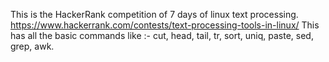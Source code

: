 This is the HackerRank competition of 7 days of linux text processing. https://www.hackerrank.com/contests/text-processing-tools-in-linux/
This has all the basic commands like :- cut, head, tail, tr, sort, uniq, paste, sed, grep, awk.
